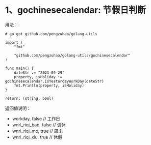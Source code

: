 # 1、gochinesecalendar: 节假日判断
用法： 
```
# go get github.com/pengzuhao/golang-utils
```

```
import (
	"fmt"

	"github.com/pengzuhao/golang-utils/gochinesecalendar"
)

func main() {
	dateStr := "2023-09-29"
	property, isHoliday := gochinesecalendar.IsYesterdayWorkDay(dateStr)
	fmt.Println(property, isHoliday)
}
```
```
return: (string, bool)
```

返回值说明：
- workday, false           // 工作日
- wnrl_riqi_ban, false     // 调休
- wnrl_riqi_mo, true       // 周末
- wnrl_riqi_xiu, true      // 休假